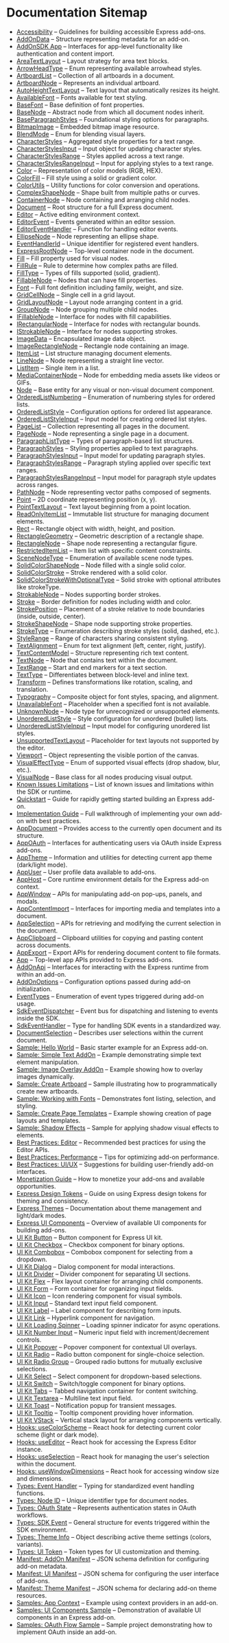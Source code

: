 # Documentation Sitemap

- [Accessibility](Accessibility.html) – Guidelines for building accessible Express add-ons.
- [AddOnData](AddOnData.html) – Structure representing metadata for an add-on.
- [AddOnSDK App](AddOnSDK_App.html) – Interfaces for app-level functionality like authentication and content import.
- [AreaTextLayout](AreaTextLayout.html) – Layout strategy for area text blocks.
- [ArrowHeadType](ArrowHeadType.html) – Enum representing available arrowhead styles.
- [ArtboardList](ArtboardList.html) – Collection of all artboards in a document.
- [ArtboardNode](ArtboardNode.html) – Represents an individual artboard.
- [AutoHeightTextLayout](AutoHeightTextLayout.html) – Text layout that automatically resizes its height.
- [AvailableFont](AvailableFont.html) – Fonts available for text styling.
- [BaseFont](BaseFont.html) – Base definition of font properties.
- [BaseNode](BaseNode.html) – Abstract node from which all document nodes inherit.
- [BaseParagraphStyles](BaseParagraphStyles.html) – Foundational styling options for paragraphs.
- [BitmapImage](BitmapImage.html) – Embedded bitmap image resource.
- [BlendMode](BlendMode.html) – Enum for blending visual layers.
- [CharacterStyles](CharacterStyles.html) – Aggregated style properties for a text range.
- [CharacterStylesInput](CharacterStylesInput.html) – Input object for updating character styles.
- [CharacterStylesRange](CharacterStylesRange.html) – Styles applied across a text range.
- [CharacterStylesRangeInput](CharacterStylesRangeInput.html) – Input for applying styles to a text range.
- [Color](Color.html) – Representation of color models (RGB, HEX).
- [ColorFill](ColorFill.html) – Fill style using a solid or gradient color.
- [ColorUtils](ColorUtils.html) – Utility functions for color conversion and operations.
- [ComplexShapeNode](ComplexShapeNode.html) – Shape built from multiple paths or curves.
- [ContainerNode](ContainerNode.html) – Node containing and arranging child nodes.
- [Document](Document.html) – Root structure for a full Express document.
- [Editor](Editor.html) – Active editing environment context.
- [EditorEvent](EditorEvent.html) – Events generated within an editor session.
- [EditorEventHandler](EditorEventHandler.html) – Function for handling editor events.
- [EllipseNode](EllipseNode.html) – Node representing an ellipse shape.
- [EventHandlerId](EventHandlerId.html) – Unique identifier for registered event handlers.
- [ExpressRootNode](ExpressRootNode.html) – Top-level container node in the document.
- [Fill](Fill.html) – Fill property used for visual nodes.
- [FillRule](FillRule.html) – Rule to determine how complex paths are filled.
- [FillType](FillType.html) – Types of fills supported (solid, gradient).
- [FillableNode](FillableNode.html) – Nodes that can have fill properties.
- [Font](Font.html) – Full font definition including family, weight, and size.
- [GridCellNode](GridCellNode.html) – Single cell in a grid layout.
- [GridLayoutNode](GridLayoutNode.html) – Layout node arranging content in a grid.
- [GroupNode](GroupNode.html) – Node grouping multiple child nodes.
- [IFillableNode](IFillableNode.html) – Interface for nodes with fill capabilities.
- [IRectangularNode](IRectangularNode.html) – Interface for nodes with rectangular bounds.
- [IStrokableNode](IStrokableNode.html) – Interface for nodes supporting strokes.
- [ImageData](ImageData.html) – Encapsulated image data object.
- [ImageRectangleNode](ImageRectangleNode.html) – Rectangle node containing an image.
- [ItemList](ItemList.html) – List structure managing document elements.
- [LineNode](LineNode.html) – Node representing a straight line vector.
- [ListItem](ListItem.html) – Single item in a list.
- [MediaContainerNode](MediaContainerNode.html) – Node for embedding media assets like videos or GIFs.
- [Node](Node.html) – Base entity for any visual or non-visual document component.
- [OrderedListNumbering](OrderedListNumbering.html) – Enumeration of numbering styles for ordered lists.
- [OrderedListStyle](OrderedListStyle.html) – Configuration options for ordered list appearance.
- [OrderedListStyleInput](OrderedListStyleInput.html) – Input model for creating ordered list styles.
- [PageList](PageList.html) – Collection representing all pages in the document.
- [PageNode](PageNode.html) – Node representing a single page in a document.
- [ParagraphListType](ParagraphListType.html) – Types of paragraph-based list structures.
- [ParagraphStyles](ParagraphStyles.html) – Styling properties applied to text paragraphs.
- [ParagraphStylesInput](ParagraphStylesInput.html) – Input model for updating paragraph styles.
- [ParagraphStylesRange](ParagraphStylesRange.html) – Paragraph styling applied over specific text ranges.
- [ParagraphStylesRangeInput](ParagraphStylesRangeInput.html) – Input model for paragraph style updates across ranges.
- [PathNode](PathNode.html) – Node representing vector paths composed of segments.
- [Point](Point.html) – 2D coordinate representing position (x, y).
- [PointTextLayout](PointTextLayout.html) – Text layout beginning from a point location.
- [ReadOnlyItemList](ReadOnlyItemList.html) – Immutable list structure for managing document elements.
- [Rect](Rect.html) – Rectangle object with width, height, and position.
- [RectangleGeometry](RectangleGeometry.html) – Geometric description of a rectangle shape.
- [RectangleNode](RectangleNode.html) – Shape node representing a rectangular figure.
- [RestrictedItemList](RestrictedItemList.html) – Item list with specific content constraints.
- [SceneNodeType](SceneNodeType.html) – Enumeration of available scene node types.
- [SolidColorShapeNode](SolidColorShapeNode.html) – Node filled with a single solid color.
- [SolidColorStroke](SolidColorStroke.html) – Stroke rendered with a solid color.
- [SolidColorStrokeWithOptionalType](SolidColorStrokeWithOptionalType.html) – Solid stroke with optional attributes like strokeType.
- [StrokableNode](StrokableNode.html) – Nodes supporting border strokes.
- [Stroke](Stroke.html) – Border definition for nodes including width and color.
- [StrokePosition](StrokePosition.html) – Placement of a stroke relative to node boundaries (inside, outside, center).
- [StrokeShapeNode](StrokeShapeNode.html) – Shape node supporting stroke properties.
- [StrokeType](StrokeType.html) – Enumeration describing stroke styles (solid, dashed, etc.).
- [StyleRange](StyleRange.html) – Range of characters sharing consistent styling.
- [TextAlignment](TextAlignment.html) – Enum for text alignment (left, center, right, justify).
- [TextContentModel](TextContentModel.html) – Structure representing rich text content.
- [TextNode](TextNode.html) – Node that contains text within the document.
- [TextRange](TextRange.html) – Start and end markers for a text section.
- [TextType](TextType.html) – Differentiates between block-level and inline text.
- [Transform](Transform.html) – Defines transformations like rotation, scaling, and translation.
- [Typography](Typography.html) – Composite object for font styles, spacing, and alignment.
- [UnavailableFont](UnavailableFont.html) – Placeholder when a specified font is not available.
- [UnknownNode](UnknownNode.html) – Node type for unrecognized or unsupported elements.
- [UnorderedListStyle](UnorderedListStyle.html) – Style configuration for unordered (bullet) lists.
- [UnorderedListStyleInput](UnorderedListStyleInput.html) – Input model for configuring unordered list styles.
- [UnsupportedTextLayout](UnsupportedTextLayout.html) – Placeholder for text layouts not supported by the editor.
- [Viewport](Viewport.html) – Object representing the visible portion of the canvas.
- [VisualEffectType](VisualEffectType.html) – Enum of supported visual effects (drop shadow, blur, etc.).
- [VisualNode](VisualNode.html) – Base class for all nodes producing visual output.
- [Known Issues Limitations](guides/debug/Known_Issues_Limitations.html) – List of known issues and limitations within the SDK or runtime.
- [Quickstart](guides/Quickstart.html) – Guide for rapidly getting started building an Express add-on.
- [Implementation Guide](guides/Implementation_Guide.html) – Full walkthrough of implementing your own add-on with best practices.
- [AppDocument](app-api/AppDocument.html) – Provides access to the currently open document and its structure.
- [AppOAuth](app-api/AppOAuth.html) – Interfaces for authenticating users via OAuth inside Express add-ons.
- [AppTheme](app-api/AppTheme.html) – Information and utilities for detecting current app theme (dark/light mode).
- [AppUser](app-api/AppUser.html) – User profile data available to add-ons.
- [AppHost](app-api/AppHost.html) – Core runtime environment details for the Express add-on context.
- [AppWindow](app-api/AppWindow.html) – APIs for manipulating add-on pop-ups, panels, and modals.
- [AppContentImport](app-api/AppContentImport.html) – Interfaces for importing media and templates into a document.
- [AppSelection](app-api/AppSelection.html) – APIs for retrieving and modifying the current selection in the document.
- [AppClipboard](app-api/AppClipboard.html) – Clipboard utilities for copying and pasting content across documents.
- [AppExport](app-api/AppExport.html) – Export APIs for rendering document content to file formats.
- [App](app-api/App.html) – Top-level app APIs provided to Express add-ons.
- [AddOnApi](app-api/AddOnApi.html) – Interfaces for interacting with the Express runtime from within an add-on.
- [AddOnOptions](app-api/AddOnOptions.html) – Configuration options passed during add-on initialization.
- [EventTypes](app-api/EventTypes.html) – Enumeration of event types triggered during add-on usage.
- [SdkEventDispatcher](app-api/SdkEventDispatcher.html) – Event bus for dispatching and listening to events inside the SDK.
- [SdkEventHandler](app-api/SdkEventHandler.html) – Type for handling SDK events in a standardized way.
- [DocumentSelection](app-api/DocumentSelection.html) – Describes user selections within the current document.
- [Sample: Hello World](samples/Hello_World.html) – Basic starter example for an Express add-on.
- [Sample: Simple Text AddOn](samples/Simple_Text_AddOn.html) – Example demonstrating simple text element manipulation.
- [Sample: Image Overlay AddOn](samples/Image_Overlay_AddOn.html) – Example showing how to overlay images dynamically.
- [Sample: Create Artboard](samples/Create_Artboard.html) – Sample illustrating how to programmatically create new artboards.
- [Sample: Working with Fonts](samples/Working_With_Fonts.html) – Demonstrates font listing, selection, and styling.
- [Sample: Create Page Templates](samples/Create_Page_Templates.html) – Example showing creation of page layouts and templates.
- [Sample: Shadow Effects](samples/Shadow_Effects.html) – Sample for applying shadow visual effects to elements.
- [Best Practices: Editor](best-practices/Editor_Best_Practices.html) – Recommended best practices for using the Editor APIs.
- [Best Practices: Performance](best-practices/Performance_Best_Practices.html) – Tips for optimizing add-on performance.
- [Best Practices: UI/UX](best-practices/UI_UX_Best_Practices.html) – Suggestions for building user-friendly add-on interfaces.
- [Monetization Guide](monetization/Monetization_Guide.html) – How to monetize your add-ons and available opportunities.
- [Express Design Tokens](design/Express_Design_Tokens.html) – Guide on using Express design tokens for theming and consistency.
- [Express Themes](design/Express_Themes.html) – Documentation about theme management and light/dark modes.
- [Express UI Components](design/Express_UI_Components.html) – Overview of available UI components for building add-ons.
- [UI Kit Button](ui-components/Button.html) – Button component for Express UI kit.
- [UI Kit Checkbox](ui-components/Checkbox.html) – Checkbox component for binary options.
- [UI Kit Combobox](ui-components/Combobox.html) – Combobox component for selecting from a dropdown.
- [UI Kit Dialog](ui-components/Dialog.html) – Dialog component for modal interactions.
- [UI Kit Divider](ui-components/Divider.html) – Divider component for separating UI sections.
- [UI Kit Flex](ui-components/Flex.html) – Flex layout container for arranging child components.
- [UI Kit Form](ui-components/Form.html) – Form container for organizing input fields.
- [UI Kit Icon](ui-components/Icon.html) – Icon rendering component for visual symbols.
- [UI Kit Input](ui-components/Input.html) – Standard text input field component.
- [UI Kit Label](ui-components/Label.html) – Label component for describing form inputs.
- [UI Kit Link](ui-components/Link.html) – Hyperlink component for navigation.
- [UI Kit Loading Spinner](ui-components/LoadingSpinner.html) – Loading spinner indicator for async operations.
- [UI Kit Number Input](ui-components/NumberInput.html) – Numeric input field with increment/decrement controls.
- [UI Kit Popover](ui-components/Popover.html) – Popover component for contextual UI overlays.
- [UI Kit Radio](ui-components/Radio.html) – Radio button component for single-choice selection.
- [UI Kit Radio Group](ui-components/RadioGroup.html) – Grouped radio buttons for mutually exclusive selections.
- [UI Kit Select](ui-components/Select.html) – Select component for dropdown-based selections.
- [UI Kit Switch](ui-components/Switch.html) – Switch/toggle component for binary options.
- [UI Kit Tabs](ui-components/Tabs.html) – Tabbed navigation container for content switching.
- [UI Kit Textarea](ui-components/Textarea.html) – Multiline text input field.
- [UI Kit Toast](ui-components/Toast.html) – Notification popup for transient messages.
- [UI Kit Tooltip](ui-components/Tooltip.html) – Tooltip component providing hover information.
- [UI Kit VStack](ui-components/VStack.html) – Vertical stack layout for arranging components vertically.
- [Hooks: useColorScheme](hooks/useColorScheme.html) – React hook for detecting current color scheme (light or dark mode).
- [Hooks: useEditor](hooks/useEditor.html) – React hook for accessing the Express Editor instance.
- [Hooks: useSelection](hooks/useSelection.html) – React hook for managing the user's selection within the document.
- [Hooks: useWindowDimensions](hooks/useWindowDimensions.html) – React hook for accessing window size and dimensions.
- [Types: Event Handler](types/EventHandler.html) – Typing for standardized event handling functions.
- [Types: Node ID](types/NodeID.html) – Unique identifier type for document nodes.
- [Types: OAuth State](types/OAuthState.html) – Represents authentication states in OAuth workflows.
- [Types: SDK Event](types/SdkEvent.html) – General structure for events triggered within the SDK environment.
- [Types: Theme Info](types/ThemeInfo.html) – Object describing active theme settings (colors, variants).
- [Types: UI Token](types/UIToken.html) – Token types for UI customization and theming.
- [Manifest: AddOn Manifest](manifest/AddOnManifest.html) – JSON schema definition for configuring add-on metadata.
- [Manifest: UI Manifest](manifest/UIManifest.html) – JSON schema for configuring the user interface of add-ons.
- [Manifest: Theme Manifest](manifest/ThemeManifest.html) – JSON schema for declaring add-on theme resources.
- [Samples: App Context](samples/AppContext.html) – Example using context providers in an add-on.
- [Samples: UI Components Sample](samples/UIComponentsSample.html) – Demonstration of available UI components in an Express add-on.
- [Samples: OAuth Flow Sample](samples/OAuthFlowSample.html) – Sample project demonstrating how to implement OAuth inside an add-on.
